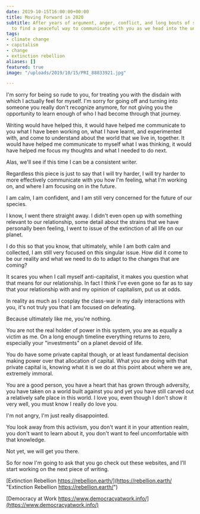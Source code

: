 ```yaml
---
date: 2019-10-15T16:00:00+00:00
title: Moving Forward in 2020
subtitle: After years of argument, anger, conflict, and long bouts of silence, I want
  to find a peaceful way to communicate with you as we head into the unfolding future.
tags:
- climate change
- capitalism
- change
- extinction rebellion
aliases: []
featured: true
image: "/uploads/2019/10/15/PRI_88833921.jpg"

---
```

I'm sorry for being so rude to you, for treating you with the disdain with which I actually feel for myself. I'm sorry for going off and turning into someone you really don't recognize anymore, for not giving you the opportunity to learn enough of who I had become through that journey.

Writing would have helped this, it would have helped me communicate to you what I have been working on, what I have learnt, and experimented with, and come to understand about the world that we live in, together. It would have helped me communicate to myself what I was thinking, it would have helped me focus my thoughts and what I needed to do next.

Alas, we'll see if this time I can be a consistent writer.

Regardless this piece is just to say that I will try harder, I will try harder to more effectively communicate with you how I'm feeling, what I'm working on, and where I am focusing on in the future.

I am calm, I am confident, and I am still very concerned for the future of our species.

I know, I went there straight away. I didn't even open up with something relevant to our relationship, some detail about the strains that we have personally been feeling, I went to issue of the extinction of all life on our planet.

I do this so that you know, that ultimately, while I am both calm and collected, I am still very focused on this singular issue. How did it come to be our reality and what we need to do to adapt to the changes that are coming?

It scares you when I call myself anti-capitalist, it makes you question what that means for our relationship. In fact I think I've even gone so far as to say that your relationship with and my opinion of capitalism, put us at odds.

In reality as much as I cosplay the class-war in my daily interactions with you, it's not truly you that I am focused on defeating.

Because ultimately like me, you're nothing.

You are not the real holder of power in this system, you are as equally a victim as me. On a long enough timeline everything returns to zero, especially your "investments" on a planet devoid of life.

You do have some private capital though, or at least fundamental decision making power over that allocation of capital. What you are doing with that private capital is, knowing what it is we do at this point about where we are, extremely immoral.

You are a good person, you have a heart that has grown through adversity, you have taken on a world built against you and yet you have still carved out a relatively safe place in this world. I love you, even though I don't show it very well, you must know I really do love you.

I'm not angry, I'm just really disappointed.

You look away from this activism, you don't want it in your attention realm, you don't want to learn about it, you don't want to feel uncomfortable with that knowledge.

Not yet, we will get you there.

So for now I'm going to ask that you go check out these websites, and I'll start working on the next piece of writing.

[Extinction Rebellion https://rebellion.earth/](https://rebellion.earth/ "Extinction Rebellion https://rebellion.earth/")

[Democracy at Work https://www.democracyatwork.info/](https://www.democracyatwork.info/)